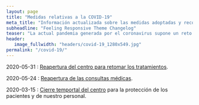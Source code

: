```yaml
---
layout: page
title: "Medidas relativas a la COVID-19"
meta_title: "Información actualizada sobre las medidas adoptadas y recomendaciones."
subheadline: "Feeling Responsive Theme Changelog"
teaser: "La actual pandemia generada por el coronavirus supone un reto para nuestro sistema de salud y requere nuestra adaptación para continuar nuestros servicios de manera seguro. A continuación mostramos las medidas que hemos tomado y nuestras recomendaciones a todos nuestros pacientes."
header:
   image_fullwidth: "headers/covid-19_1280x549.jpg"
permalink: "/covid-19/"
---
```

2020-05-31
:   [Reapertura del centro para retomar los tratamientos](/2020/05/reapertura-del-centro-de-terapias-biologicas-juan-nogales). 

2020-05-24
:   [Reapertura de las consultas médicas](/2020/05/reapertura-de-la-consulta-medica-y-biologica).

2020-03-15
:   [Cierre temportal del centro](/2020/03/la-consulta-y-el-coronavirus/) para la protección de los pacientes y de nuestro personal.